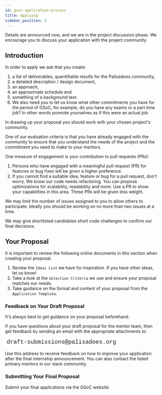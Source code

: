 ```yaml
---
id: gsoc-application-process
title: Applying
sidebar_position: 2
---
```


Details are announced now, and we are in the project discussion phase. We encourage you to discuss your application with the project community.

## Introduction

In order to apply we ask that you create:

1. a list of deliverables, quantifiable results for the Palisadoes community,
1. a detailed description / design document,
1. an approach,
1. an approximate schedule and
1. something of a background text.
1. We also need you to let us know what other commitments you have for the period of GSoC, for example, do you have any exams or a part time job? In other words promote yourselves as if this were an actual job.

In drawing up your proposal you should work with your chosen project's community.

One of our evaluation criteria is that you have already engaged with the community to ensure that you understand the needs of the project and the commitment you need to make to your mentors.

One measure of engagement is your contribution to pull requests (PRs):

1. Persons who have engaged with a meaningful pull request (PR) for features or bug fixes will be given a higher preference.
1. If you cannot find a suitable idea, feature or bug for a pull request, don't worry. We know our code needs refactoring. You can propose optimizations for scalability, readability and more. Use a PR to show your capabilities in this area. These PRs will be given less weight.

We may limit the number of issues assigned to you to allow others to participate. Ideally you should be working on no more than two issues at a time.

We may give shortlisted candidates short code challenges to confirm our final decisions.

## Your Proposal

It is important to review the following online documents in this section when creating your proposal.

1. Review the `Ideas List` we have for inspiration. If you have other ideas, let us know!
1. Take a look at the `Selection Criteria` we use and ensure your proposal matches our needs.
1. Take guidance on the format and content of your proposal from the `Application Template`.

### Feedback on Your Draft Proposal

It's always best to get guidance on your proposal beforehand.

If you have questions about your draft proposal for the mentor team, then get feedback by sending an email with the appropriate attachments to:

![img](/img/markdown/internships/draft-submissions.png)
 
Use this address to receive feedback on how to improve your application after the final internship announcement. You can also contact the listed primary mentors in our slack community. 

### Submitting Your Final Proposal

Submit your final applications via the GSoC website.
